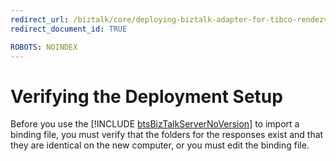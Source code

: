 ```yaml
---
redirect_url: /biztalk/core/deploying-biztalk-adapter-for-tibco-rendezvous.md/
redirect_document_id: TRUE

ROBOTS: NOINDEX
--- 
```



# Verifying the Deployment Setup
Before you use the [!INCLUDE [btsBizTalkServerNoVersion](../includes/btsbiztalkservernoversion-md.md)] to import a binding file, you must verify that the folders for the responses exist and that they are identical on the new computer, or you must edit the binding file.  
  
